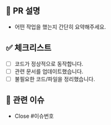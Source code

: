 ## 📌 PR 설명
- 어떤 작업을 했는지 간단히 요약해주세요.

## ✅ 체크리스트
- [ ] 코드가 정상적으로 동작합니다.
- [ ] 관련 문서를 업데이트했습니다.
- [ ] 불필요한 코드/파일을 정리했습니다.

## 🔗 관련 이슈
- Close #이슈번호

